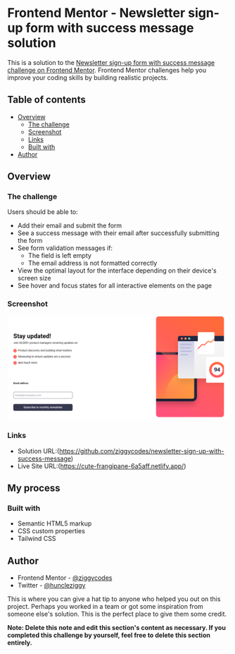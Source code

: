 # Frontend Mentor - Newsletter sign-up form with success message solution

This is a solution to the [Newsletter sign-up form with success message challenge on Frontend Mentor](https://www.frontendmentor.io/challenges/newsletter-signup-form-with-success-message-3FC1AZbNrv). Frontend Mentor challenges help you improve your coding skills by building realistic projects. 

## Table of contents

- [Overview](#overview)
  - [The challenge](#the-challenge)
  - [Screenshot](#screenshot)
  - [Links](#links)
  - [Built with](#built-with)
- [Author](#author)


## Overview

### The challenge

Users should be able to:

- Add their email and submit the form
- See a success message with their email after successfully submitting the form
- See form validation messages if:
  - The field is left empty
  - The email address is not formatted correctly
- View the optimal layout for the interface depending on their device's screen size
- See hover and focus states for all interactive elements on the page

### Screenshot

![](./snapshot.PNG)

### Links

- Solution URL:(https://github.com/ziggycodes/newsletter-sign-up-with-success-message)
- Live Site URL:(https://cute-frangipane-6a5aff.netlify.app/)

## My process

### Built with

- Semantic HTML5 markup
- CSS custom properties
- Tailwind CSS

## Author

- Frontend Mentor - [@ziggycodes](https://www.frontendmentor.io/profile/ziggycodes)
- Twitter - [@huncleziggy](https://www.twitter.com/huncleziggy)



This is where you can give a hat tip to anyone who helped you out on this project. Perhaps you worked in a team or got some inspiration from someone else's solution. This is the perfect place to give them some credit.

**Note: Delete this note and edit this section's content as necessary. If you completed this challenge by yourself, feel free to delete this section entirely.**
